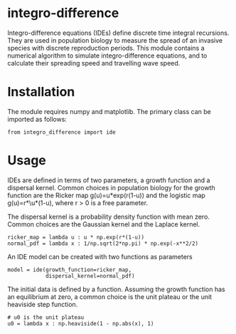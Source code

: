 # integro-difference
Integro-difference equations (IDEs) define discrete time integral recursions. They are used in population biology to measure the spread of an invasive species with discrete reproduction periods. This module contains a numerical algorithm to simulate integro-difference equations, and to calculate their spreading speed and travelling wave speed.

# Installation
The module requires numpy and matplotlib. The primary class can be imported as follows:
```
from integro_difference import ide
```

# Usage
IDEs are defined in terms of two parameters, a growth function and a dispersal kernel. Common choices in population biology for the growth function are the Ricker map g(u)=u\*exp(r(1-u)) and the logistic map g(u)=r*\u\*(1-u), where r > 0 is a free parameter.

The dispersal kernel is a probability density function with mean zero. Common choices are the Gaussian kernel and the Laplace kernel.

```
ricker_map = lambda u : u * np.exp(r*(1-u))
normal_pdf = lambda x : 1/np.sqrt(2*np.pi) * np.exp(-x**2/2)
```

An IDE model can be created with two functions as parameters

```
model = ide(growth_function=ricker_map,
            dispersal_kernel=normal_pdf)
```

The initial data is defined by a function. Assuming the growth function has an equilibrium at zero, a common choice is the unit plateau or the unit heaviside step function.

```
# u0 is the unit plateau
u0 = lambda x : np.heaviside(1 - np.abs(x), 1)
```


